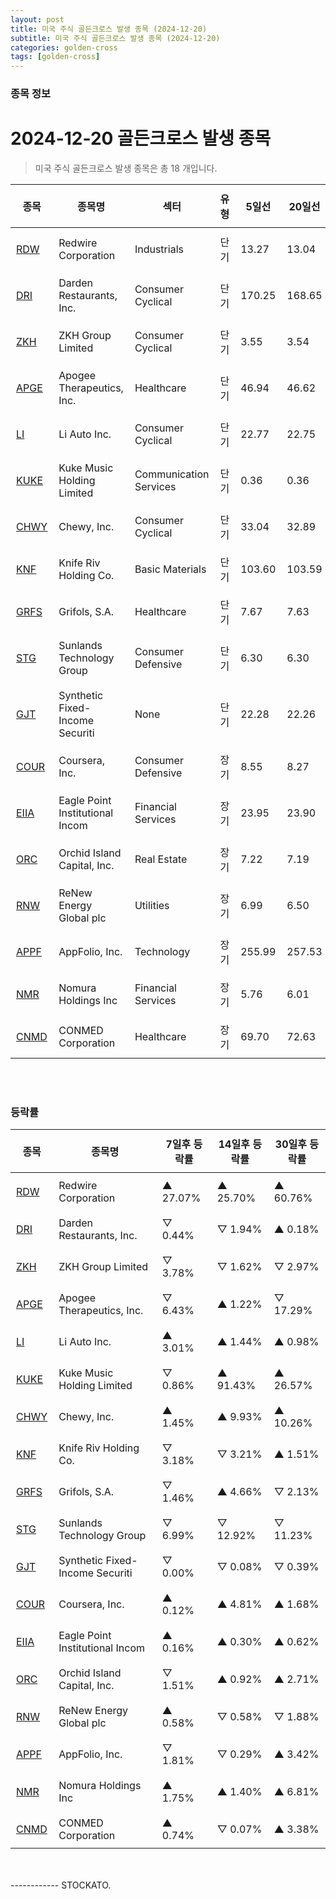 ```yaml
---
layout: post
title: 미국 주식 골든크로스 발생 종목 (2024-12-20)
subtitle: 미국 주식 골든크로스 발생 종목 (2024-12-20)
categories: golden-cross
tags: [golden-cross]
---
```



### 종목 정보

# 2024-12-20 골든크로스 발생 종목

<blockquote>  <p> 미국 주식 골든크로스 발생 종목은 총 18 개입니다. </p></blockquote>

<style type="text/css">table th,table td { padding: 10px 9px }</style><table><thead><tr><th>종목</th><th>종목명</th><th>섹터</th><th>유형</th><th>5일선</th><th>20일선</th><th>50일선</th><th>200일선</th><th>최근5일<br>상승률</th></tr></thead><tbody><tr><td><a href="https://stockato.github.io/ticker/RDW" target="_blank">RDW</a></td><td>Redwire Corporation</td><td>Industrials</td><td>단기</td><td>13.27</td><td>13.04</td><td>10.66</td><td>7.99</td><td style="color: red">15.46%</td></tr><tr><td><a href="https://stockato.github.io/ticker/DRI" target="_blank">DRI</a></td><td>Darden Restaurants, Inc.</td><td>Consumer Cyclical</td><td>단기</td><td>170.25</td><td>168.65</td><td>164.05</td><td>153.78</td><td style="color: red">12.54%</td></tr><tr><td><a href="https://stockato.github.io/ticker/ZKH" target="_blank">ZKH</a></td><td>ZKH Group Limited</td><td>Consumer Cyclical</td><td>단기</td><td>3.55</td><td>3.54</td><td>3.69</td><td>3.87</td><td style="color: red">8.19%</td></tr><tr><td><a href="https://stockato.github.io/ticker/APGE" target="_blank">APGE</a></td><td>Apogee Therapeutics, Inc.</td><td>Healthcare</td><td>단기</td><td>46.94</td><td>46.62</td><td>50.84</td><td>48.45</td><td style="color: red">7.21%</td></tr><tr><td><a href="https://stockato.github.io/ticker/LI" target="_blank">LI</a></td><td>Li Auto Inc.</td><td>Consumer Cyclical</td><td>단기</td><td>22.77</td><td>22.75</td><td>24.18</td><td>21.98</td><td style="color: red">6.13%</td></tr><tr><td><a href="https://stockato.github.io/ticker/KUKE" target="_blank">KUKE</a></td><td>Kuke Music Holding Limited</td><td>Communication Services</td><td>단기</td><td>0.36</td><td>0.36</td><td>0.49</td><td>1.05</td><td style="color: red">6.06%</td></tr><tr><td><a href="https://stockato.github.io/ticker/CHWY" target="_blank">CHWY</a></td><td>Chewy, Inc.</td><td>Consumer Cyclical</td><td>단기</td><td>33.04</td><td>32.89</td><td>31.02</td><td>28.09</td><td style="color: red">4.53%</td></tr><tr><td><a href="https://stockato.github.io/ticker/KNF" target="_blank">KNF</a></td><td>Knife Riv Holding Co.</td><td>Basic Materials</td><td>단기</td><td>103.60</td><td>103.59</td><td>98.61</td><td>84.78</td><td style="color: red">3.32%</td></tr><tr><td><a href="https://stockato.github.io/ticker/GRFS" target="_blank">GRFS</a></td><td>Grifols, S.A.</td><td>Healthcare</td><td>단기</td><td>7.67</td><td>7.63</td><td>8.36</td><td>8.11</td><td style="color: red">2.46%</td></tr><tr><td><a href="https://stockato.github.io/ticker/STG" target="_blank">STG</a></td><td>Sunlands Technology Group</td><td>Consumer Defensive</td><td>단기</td><td>6.30</td><td>6.30</td><td>6.75</td><td>7.29</td><td style="color: red">1.85%</td></tr><tr><td><a href="https://stockato.github.io/ticker/GJT" target="_blank">GJT</a></td><td>Synthetic Fixed-Income Securiti</td><td>None</td><td>단기</td><td>22.28</td><td>22.26</td><td>22.20</td><td>21.85</td><td style="color: red">0.66%</td></tr><tr><td><a href="https://stockato.github.io/ticker/COUR" target="_blank">COUR</a></td><td>Coursera, Inc.</td><td>Consumer Defensive</td><td>장기</td><td>8.55</td><td>8.27</td><td>7.67</td><td>7.66</td><td style="color: red">0.61%</td></tr><tr><td><a href="https://stockato.github.io/ticker/EIIA" target="_blank">EIIA</a></td><td>Eagle Point Institutional Incom</td><td>Financial Services</td><td>장기</td><td>23.95</td><td>23.90</td><td>23.74</td><td>23.73</td><td style="color: red">0.04%</td></tr><tr><td><a href="https://stockato.github.io/ticker/ORC" target="_blank">ORC</a></td><td>Orchid Island Capital, Inc.</td><td>Real Estate</td><td>장기</td><td>7.22</td><td>7.19</td><td>7.05</td><td>7.05</td><td style="color: blue">-1.37%</td></tr><tr><td><a href="https://stockato.github.io/ticker/RNW" target="_blank">RNW</a></td><td>ReNew Energy Global plc</td><td>Utilities</td><td>장기</td><td>6.99</td><td>6.50</td><td>6.02</td><td>6.01</td><td style="color: blue">-2.68%</td></tr><tr><td><a href="https://stockato.github.io/ticker/APPF" target="_blank">APPF</a></td><td>AppFolio, Inc.</td><td>Technology</td><td>장기</td><td>255.99</td><td>257.53</td><td>233.51</td><td>233.39</td><td style="color: blue">-2.85%</td></tr><tr><td><a href="https://stockato.github.io/ticker/NMR" target="_blank">NMR</a></td><td>Nomura Holdings Inc</td><td>Financial Services</td><td>장기</td><td>5.76</td><td>6.01</td><td>5.71</td><td>5.70</td><td style="color: blue">-3.54%</td></tr><tr><td><a href="https://stockato.github.io/ticker/CNMD" target="_blank">CNMD</a></td><td>CONMED Corporation</td><td>Healthcare</td><td>장기</td><td>69.70</td><td>72.63</td><td>69.95</td><td>69.81</td><td style="color: blue">-5.13%</td></tr></tbody></table><br><br>
### 등락률

<table><thead><tr><th>종목</th><th>종목명</th><th>7일후 등락률</th><th>14일후 등락률</th><th>30일후 등락률</th></tr></thead><tbody><tr><td><a href="https://stockato.github.io/ticker/RDW" target="_blank">RDW</a></td><td>Redwire Corporation</td><td>▲ 27.07%</td><td>▲ 25.70%</td><td>▲ 60.76%</td></tr><tr><td><a href="https://stockato.github.io/ticker/DRI" target="_blank">DRI</a></td><td>Darden Restaurants, Inc.</td><td>▽ 0.44%</td><td>▽ 1.94%</td><td>▲ 0.18%</td></tr><tr><td><a href="https://stockato.github.io/ticker/ZKH" target="_blank">ZKH</a></td><td>ZKH Group Limited</td><td>▽ 3.78%</td><td>▽ 1.62%</td><td>▽ 2.97%</td></tr><tr><td><a href="https://stockato.github.io/ticker/APGE" target="_blank">APGE</a></td><td>Apogee Therapeutics, Inc.</td><td>▽ 6.43%</td><td>▲ 1.22%</td><td>▽ 17.29%</td></tr><tr><td><a href="https://stockato.github.io/ticker/LI" target="_blank">LI</a></td><td>Li Auto Inc.</td><td>▲ 3.01%</td><td>▲ 1.44%</td><td>▲ 0.98%</td></tr><tr><td><a href="https://stockato.github.io/ticker/KUKE" target="_blank">KUKE</a></td><td>Kuke Music Holding Limited</td><td>▽ 0.86%</td><td>▲ 91.43%</td><td>▲ 26.57%</td></tr><tr><td><a href="https://stockato.github.io/ticker/CHWY" target="_blank">CHWY</a></td><td>Chewy, Inc.</td><td>▲ 1.45%</td><td>▲ 9.93%</td><td>▲ 10.26%</td></tr><tr><td><a href="https://stockato.github.io/ticker/KNF" target="_blank">KNF</a></td><td>Knife Riv Holding Co.</td><td>▽ 3.18%</td><td>▽ 3.21%</td><td>▲ 1.51%</td></tr><tr><td><a href="https://stockato.github.io/ticker/GRFS" target="_blank">GRFS</a></td><td>Grifols, S.A.</td><td>▽ 1.46%</td><td>▲ 4.66%</td><td>▽ 2.13%</td></tr><tr><td><a href="https://stockato.github.io/ticker/STG" target="_blank">STG</a></td><td>Sunlands Technology Group</td><td>▽ 6.99%</td><td>▽ 12.92%</td><td>▽ 11.23%</td></tr><tr><td><a href="https://stockato.github.io/ticker/GJT" target="_blank">GJT</a></td><td>Synthetic Fixed-Income Securiti</td><td>▽ 0.00%</td><td>▽ 0.08%</td><td>▽ 0.39%</td></tr><tr><td><a href="https://stockato.github.io/ticker/COUR" target="_blank">COUR</a></td><td>Coursera, Inc.</td><td>▲ 0.12%</td><td>▲ 4.81%</td><td>▲ 1.68%</td></tr><tr><td><a href="https://stockato.github.io/ticker/EIIA" target="_blank">EIIA</a></td><td>Eagle Point Institutional Incom</td><td>▲ 0.16%</td><td>▲ 0.30%</td><td>▲ 0.62%</td></tr><tr><td><a href="https://stockato.github.io/ticker/ORC" target="_blank">ORC</a></td><td>Orchid Island Capital, Inc.</td><td>▽ 1.51%</td><td>▲ 0.92%</td><td>▲ 2.71%</td></tr><tr><td><a href="https://stockato.github.io/ticker/RNW" target="_blank">RNW</a></td><td>ReNew Energy Global plc</td><td>▲ 0.58%</td><td>▽ 0.58%</td><td>▽ 1.88%</td></tr><tr><td><a href="https://stockato.github.io/ticker/APPF" target="_blank">APPF</a></td><td>AppFolio, Inc.</td><td>▽ 1.81%</td><td>▽ 0.29%</td><td>▲ 3.42%</td></tr><tr><td><a href="https://stockato.github.io/ticker/NMR" target="_blank">NMR</a></td><td>Nomura Holdings Inc</td><td>▲ 1.75%</td><td>▲ 1.40%</td><td>▲ 6.81%</td></tr><tr><td><a href="https://stockato.github.io/ticker/CNMD" target="_blank">CNMD</a></td><td>CONMED Corporation</td><td>▲ 0.74%</td><td>▽ 0.07%</td><td>▲ 3.38%</td></tr></tbody></table><br><br>
------------
STOCKATO. 
